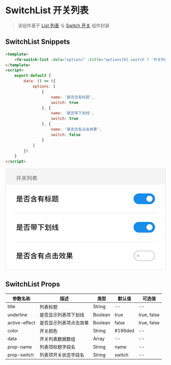 # SwitchList 开关列表

> 该组件基于 [List 列表](doc/list.md) 与 [Switch 开关](doc/switch.md) 组件封装

## SwitchList Snippets

```html
<template>
    <fm-switch-list :data="options" :title="options[0].switch ? '开关列表' : ''" :underline="options[1].switch" :active-effect="options[2].switch"></fm-switch-list>
</template>
<script>
    export default {
        data: () => ({
            options: [
                {
                    name: '是否含有标题',
                    switch: true
                }, {
                    name: '是否带下划线',
                    switch: true
                }, {
                    name: '是否含有点击效果',
                    switch: false
                }
            ]
        })
    }
</script>
```

![](img/switch-list.png)

## SwitchList Props

| 参数名称 | 描述 | 类型 | 默认值 | 可选值 |
| ----- | ----- | ----- | ----- | ----- |
| title | 列表标题 | String | -- | -- |
| underline | 是否显示列表项下划线 | Boolean | true | true, false |
| active-effect | 是否显示列表项点击效果 | Boolean | false | true, false |
| color | 开关颜色 | String | #198ded | -- |
| data | 开关列表数据数组 | Array | -- | -- |
| prop-name | 列表项标题字段名 | String | name | -- |
| prop-switch | 列表项开关状态字段名 | String | switch | -- |